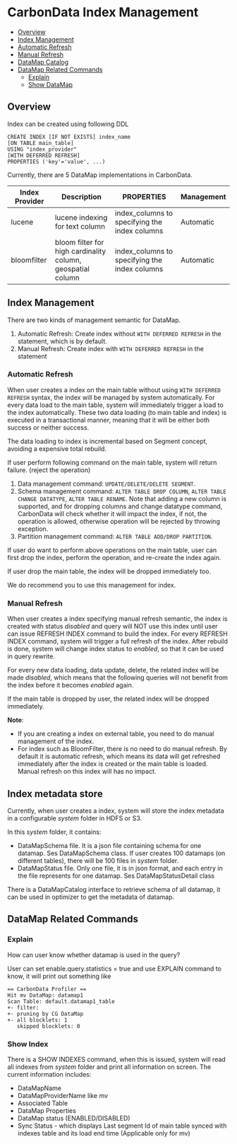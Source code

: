<!--
    Licensed to the Apache Software Foundation (ASF) under one or more
    contributor license agreements.  See the NOTICE file distributed with
    this work for additional information regarding copyright ownership.
    The ASF licenses this file to you under the Apache License, Version 2.0
    (the "License"); you may not use this file except in compliance with
    the License.  You may obtain a copy of the License at

      http://www.apache.org/licenses/LICENSE-2.0
    
    Unless required by applicable law or agreed to in writing, software
    distributed under the License is distributed on an "AS IS" BASIS,
    WITHOUT WARRANTIES OR CONDITIONS OF ANY KIND, either express or implied.
    See the License for the specific language governing permissions and
    limitations under the License.
-->

# CarbonData Index Management

- [Overview](#overview)
- [Index Management](#index-management)
- [Automatic Refresh](#automatic-refresh)
- [Manual Refresh](#manual-refresh)
- [DataMap Catalog](#Index-metadata-store)
- [DataMap Related Commands](#datamap-related-commands)
  - [Explain](#explain)
  - [Show DataMap](#show-datamap)



## Overview

Index can be created using following DDL

```
CREATE INDEX [IF NOT EXISTS] index_name
[ON TABLE main_table]
USING "index_provider"
[WITH DEFERRED REFRESH]
PROPERTIES ('key'='value', ...)
```

Currently, there are 5 DataMap implementations in CarbonData.

| Index Provider | Description                              | PROPERTIES                             | Management       |
| ---------------- | ---------------------------------------- | ---------------------------------------- | ---------------- |
| lucene           | lucene indexing for text column          | index_columns to specifying the index columns | Automatic |
| bloomfilter      | bloom filter for high cardinality column, geospatial column | index_columns to specifying the index columns | Automatic |

## Index Management

There are two kinds of management semantic for DataMap.

1. Automatic Refresh: Create index without `WITH DEFERRED REFRESH` in the statement, which is by default.
2. Manual Refresh: Create index with `WITH DEFERRED REFRESH` in the statement

### Automatic Refresh

When user creates a index on the main table without using `WITH DEFERRED REFRESH` syntax, the index will be managed by system automatically.
For every data load to the main table, system will immediately trigger a load to the index automatically. These two data loading (to main table and index) is executed in a transactional manner, meaning that it will be either both success or neither success. 

The data loading to index is incremental based on Segment concept, avoiding a expensive total rebuild.

If user perform following command on the main table, system will return failure. (reject the operation)

1. Data management command: `UPDATE/DELETE/DELETE SEGMENT`.
2. Schema management command: `ALTER TABLE DROP COLUMN`, `ALTER TABLE CHANGE DATATYPE`,
   `ALTER TABLE RENAME`. Note that adding a new column is supported, and for dropping columns and
   change datatype command, CarbonData will check whether it will impact the index, if
    not, the operation is allowed, otherwise operation will be rejected by throwing exception.
3. Partition management command: `ALTER TABLE ADD/DROP PARTITION`.

If user do want to perform above operations on the main table, user can first drop the index, perform the operation, and re-create the index again.

If user drop the main table, the index will be dropped immediately too.

We do recommend you to use this management for index.

### Manual Refresh

When user creates a index specifying manual refresh semantic, the index is created with status *disabled* and query will NOT use this index until user can issue REFRESH INDEX command to build the index. For every REFRESH INDEX command, system will trigger a full refresh of the index. After rebuild is done, system will change index status to *enabled*, so that it can be used in query rewrite.

For every new data loading, data update, delete, the related index will be made *disabled*,
which means that the following queries will not benefit from the index before it becomes *enabled* again.

If the main table is dropped by user, the related index will be dropped immediately.

**Note**:
+ If you are creating a index on external table, you need to do manual management of the index.
+ For index such as BloomFilter, there is no need to do manual refresh.
 By default it is automatic refresh,
 which means its data will get refreshed immediately after the index is created or the main table is loaded.
 Manual refresh on this index will has no impact.



## Index metadata store

Currently, when user creates a index, system will store the index metadata in a configurable *system* folder in HDFS or S3.

In this *system* folder, it contains:

- DataMapSchema file. It is a json file containing schema for one datamap. Ses DataMapSchema class. If user creates 100 datamaps (on different tables), there will be 100 files in *system* folder.
- DataMapStatus file. Only one file, it is in json format, and each entry in the file represents for one datamap. Ses DataMapStatusDetail class

There is a DataMapCatalog interface to retrieve schema of all datamap, it can be used in optimizer to get the metadata of datamap.



## DataMap Related Commands

### Explain

How can user know whether datamap is used in the query?

User can set enable.query.statistics = true and use EXPLAIN command to know, it will print out something like

```text
== CarbonData Profiler ==
Hit mv DataMap: datamap1
Scan Table: default.datamap1_table
+- filter:
+- pruning by CG DataMap
+- all blocklets: 1
   skipped blocklets: 0
```

### Show Index

There is a SHOW INDEXES command, when this is issued, system will read all indexes from *system* folder and print all information on screen. The current information includes:

- DataMapName
- DataMapProviderName like mv
- Associated Table
- DataMap Properties
- DataMap status (ENABLED/DISABLED)
- Sync Status - which displays Last segment Id of main table synced with indexes table and its load
  end time (Applicable only for mv)
